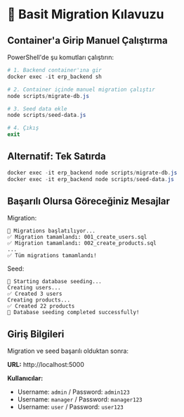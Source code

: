 # 🚀 Basit Migration Kılavuzu

## Container'a Girip Manuel Çalıştırma

PowerShell'de şu komutları çalıştırın:

```powershell
# 1. Backend container'ına gir
docker exec -it erp_backend sh

# 2. Container içinde manuel migration çalıştır
node scripts/migrate-db.js

# 3. Seed data ekle
node scripts/seed-data.js

# 4. Çıkış
exit
```

## Alternatif: Tek Satırda

```powershell
docker exec -it erp_backend node scripts/migrate-db.js
docker exec -it erp_backend node scripts/seed-data.js
```

## Başarılı Olursa Göreceğiniz Mesajlar

Migration:
```
🔄 Migrations başlatılıyor...
✅ Migration tamamlandı: 001_create_users.sql
✅ Migration tamamlandı: 002_create_products.sql
...
✅ Tüm migrations tamamlandı!
```

Seed:
```
🌱 Starting database seeding...
Creating users...
✅ Created 3 users
Creating products...
✅ Created 22 products
🎉 Database seeding completed successfully!
```

## Giriş Bilgileri

Migration ve seed başarılı olduktan sonra:

**URL:** http://localhost:5000

**Kullanıcılar:**
- Username: `admin` / Password: `admin123`
- Username: `manager` / Password: `manager123`
- Username: `user` / Password: `user123`

